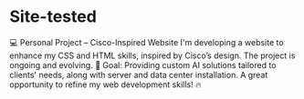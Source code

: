 # Site-tested
💻 Personal Project – Cisco-Inspired Website  I'm developing a website to enhance my CSS and HTML skills, inspired by Cisco’s design. The project is ongoing and evolving.  🚀 Goal: Providing custom AI solutions tailored to clients' needs, along with server and data center installation. A great opportunity to refine my web development skills! 🔥
